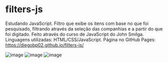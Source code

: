# filters-js
Estudando JavaScript. Filtro que exibe os itens com base no que foi pesquisado, filtrando através da seleção das companhias e a partir do que foi digitado. Feito através do curso de JavaScript do John Smilga. Linguagens utilizadas: HTML/CSS/JavaScript.
Página no GitHub Pages: https://diegobp02.github.io/filters-js/

![image](https://user-images.githubusercontent.com/103163622/183542241-ff4de96b-6794-444f-af4e-6e0683e8d23d.png)
![image](https://user-images.githubusercontent.com/103163622/183542562-617d1d01-2cf4-45d9-9cae-1db5c017ee9b.png)
![image](https://user-images.githubusercontent.com/103163622/183542501-b5fd481f-f918-4f68-aac7-2a3917b836a3.png)


